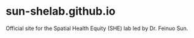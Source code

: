 # sun-shelab.github.io
Official site for the Spatial Health Equity (SHE) lab led by Dr. Feinuo Sun.
